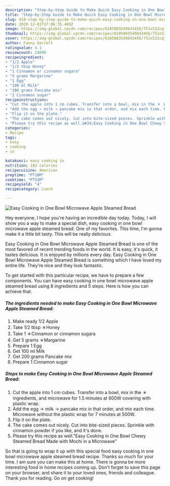 ```yaml
---
description: "Step-by-Step Guide to Make Quick Easy Cooking in One Bowl Microwave Apple Steamed Bread"
title: "Step-by-Step Guide to Make Quick Easy Cooking in One Bowl Microwave Apple Steamed Bread"
slug: 418-step-by-step-guide-to-make-quick-easy-cooking-in-one-bowl-microwave-apple-steamed-bread
date: 2020-12-01T17:06:35.489Z
image: https://img-global.cpcdn.com/recipes/6105083549843456/751x532cq70/easy-cooking-in-one-bowl-microwave-apple-steamed-bread-recipe-main-photo.jpg
thumbnail: https://img-global.cpcdn.com/recipes/6105083549843456/751x532cq70/easy-cooking-in-one-bowl-microwave-apple-steamed-bread-recipe-main-photo.jpg
cover: https://img-global.cpcdn.com/recipes/6105083549843456/751x532cq70/easy-cooking-in-one-bowl-microwave-apple-steamed-bread-recipe-main-photo.jpg
author: Fanny Garrett
ratingvalue: 4.1
reviewcount: 24890
recipeingredient:
- "1/2 Apple"
- "1/2 tbsp Honey"
- "1 Cinnamon or cinnamon sugara"
- "5 grams Margarine"
- "1 Egg"
- "100 ml Milk"
- "200 grams Pancake mix"
- "1 Cinnamon sugar"
recipeinstructions:
- "Cut the apple into 1 cm cubes. Transfer into a bowl, mix in the ＊ ingredients, and microwave for 1.5 minutes at 600W covering with plastic wrap."
- "Add the egg → milk → pancake mix in that order, and mix each time. Microwave without the plastic wrap for 7 minutes at 500W."
- "Flip it on the plate."
- "The cake comes out nicely. Cut into bite-sized pieces. Sprinkle with cinnamon powder if you like, and it&#39;s done."
- "Please try this recipe as well.&#34;Easy Cooking in One Bowl Chewy Steamed Bread Made with Mochi in a Microwave&#34;"
categories:
- Recipe
tags:
- easy
- cooking
- in

katakunci: easy cooking in 
nutrition: 183 calories
recipecuisine: American
preptime: "PT10M"
cooktime: "PT53M"
recipeyield: "4"
recipecategory: Lunch

---
```



![Easy Cooking in One Bowl Microwave Apple Steamed Bread](https://img-global.cpcdn.com/recipes/6105083549843456/751x532cq70/easy-cooking-in-one-bowl-microwave-apple-steamed-bread-recipe-main-photo.jpg)

Hey everyone, I hope you're having an incredible day today. Today, I will show you a way to make a special dish, easy cooking in one bowl microwave apple steamed bread. One of my favorites. This time, I'm gonna make it a little bit tasty. This will be really delicious.

Easy Cooking in One Bowl Microwave Apple Steamed Bread is one of the most favored of recent trending foods in the world. It is easy, it's quick, it tastes delicious. It is enjoyed by millions every day. Easy Cooking in One Bowl Microwave Apple Steamed Bread is something which I have loved my entire life. They're nice and they look fantastic.




To get started with this particular recipe, we have to prepare a few components. You can have easy cooking in one bowl microwave apple steamed bread using 8 ingredients and 5 steps. Here is how you can achieve that.

<!--inarticleads1-->

##### The ingredients needed to make Easy Cooking in One Bowl Microwave Apple Steamed Bread:

1. Make ready 1/2 Apple
1. Take 1/2 tbsp ＊Honey
1. Take 1 ＊Cinnamon or cinnamon sugara
1. Get 5 grams ＊Margarine
1. Prepare 1 Egg
1. Get 100 ml Milk
1. Get 200 grams Pancake mix
1. Prepare 1 Cinnamon sugar




<!--inarticleads2-->

##### Steps to make Easy Cooking in One Bowl Microwave Apple Steamed Bread:

1. Cut the apple into 1 cm cubes. Transfer into a bowl, mix in the ＊ ingredients, and microwave for 1.5 minutes at 600W covering with plastic wrap.
1. Add the egg → milk → pancake mix in that order, and mix each time. Microwave without the plastic wrap for 7 minutes at 500W.
1. Flip it on the plate.
1. The cake comes out nicely. Cut into bite-sized pieces. Sprinkle with cinnamon powder if you like, and it&#39;s done.
1. Please try this recipe as well.&#34;Easy Cooking in One Bowl Chewy Steamed Bread Made with Mochi in a Microwave&#34;




So that is going to wrap it up with this special food easy cooking in one bowl microwave apple steamed bread recipe. Thanks so much for your time. I am sure you can make this at home. There is gonna be more interesting food in home recipes coming up. Don't forget to save this page on your browser, and share it to your loved ones, friends and colleague. Thank you for reading. Go on get cooking!
